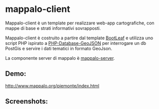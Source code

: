 # mappalo-client
Mappalo-client è un template per realizzare web-app cartografiche, con mappe di base e strati informativi sovrapposti.

Mappalo-client è costruito a partire dal template [BootLeaf](https://github.com/bmcbride/bootleaf) e utilizza uno script PHP ispirato a  [PHP-Database-GeoJSON](https://github.com/bmcbride/PHP-Database-GeoJSON) per interrogare un db PostGis e servire i dati tematici in formato GeoJson.

La componente server di mappalo è [mappalo-server](https://github.com/marchile/mappalo-server).

## Demo:
http://www.mappalo.org/piemonte/index.html

## Screenshots:
